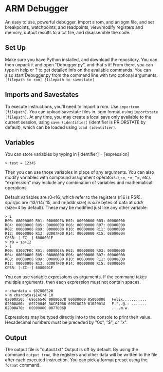 # ARM Debugger
An easy to use, powerful debugger.  Import a rom, and an sgm file, and set breakpoints, watchpoints, and readpoints, view/modify registers and memory, output results to a txt file, and disassemble the code.

## Set Up
Make sure you have Python installed, and download the repository.  You can then unpack it and open "Debugger.py", and that's it!
From there, you can type in help or ? to get detailed info on the available commands.
You can also start Debugger.py from the command line with two optional arguments: `[filepath to rom] [filepath to savestate]`

## Imports and Savestates
To execute instructions, you'll need to import a rom.  Use `importrom [filepath]`.  You can upload savestate files in .sgm format using `importstate [filepath]`.  At any time, you may create a local save only available to the current session, using `save (identifier)` (identifier is PRIORSTATE by default), which can be loaded using `load (identifier)`.

## Variables
You can store variables by typing in [identifier] = [expression]
```
> test = 12345
```
Then you can use those variables in place of any arguments.  You can also modify variables with compound assignment operators. (+=, -=, \*=, etc).  "expression" may include any combination of variables and mathematical operations.

Default variables are r0-r16, which refer to the registers (r16 is PSR).  sp/lr/pc are r13/r14/r15, and m(addr,size) is *size* bytes of data at *addr* (size=4 by default).  These may be modified just like any other variable:
```
> i
R00: 08000000 R01: 000000EA R02: 00000000 R03: 00000000
R04: 00000000 R05: 00000000 R06: 00000000 R07: 00000000
R08: 00000000 R09: 00000000 R10: 00000000 R11: 00000000
R12: 00000000 R13: 03007F00 R14: 00000000 R15: 08000004
CPSR: [-ZC--] 6000001F
> r0 = sp+12
> i
R00: 03007F0C R01: 000000EA R02: 00000000 R03: 00000000
R04: 00000000 R05: 00000000 R06: 00000000 R07: 00000000
R08: 00000000 R09: 00000000 R10: 00000000 R11: 00000000
R12: 00000000 R13: 03007F00 R14: 00000000 R15: 08000004
CPSR: [-ZC--] 6000001F
```
You can use variable expressions as arguments.  If the command takes multiple arguments, then each expression must not contain spaces.
```
> chardata = $02000520
> m chardata+$14C*4 10
02000A50:  696C6546 00000078 00000000 05000000   Felix...........
02000A60:  00220046 3ACF4000 000C0020 0102001A   F."..@.: .......
02000A70:  00000000 0077006D                     ....m.w.
```
Expressions may be typed directly into to the console to print their value.  Hexadecimal numbers must be preceded by "0x", "$", or "x".

## Output
The output file is "output.txt"
Output is off by default.  By using the command `output true`, the registers and other data will be written to the file after each executed instruction.  You can pick a format preset using the `format` command.
